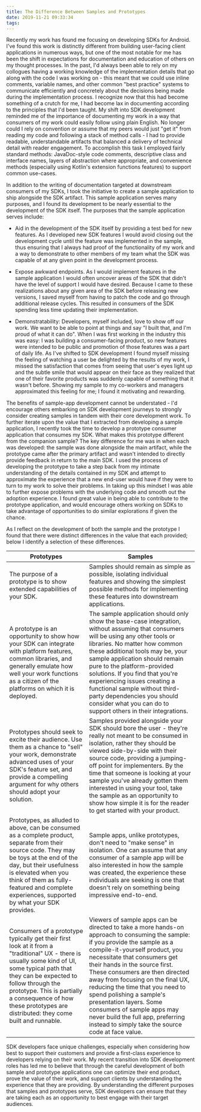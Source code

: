 ```yaml
---
title: The Difference Between Samples and Prototypes
date: 2019-11-21 09:33:34
tags:
---
```


Recently my work has found me focusing on developing SDKs for Android. I've found this work is distinctly different from building user-facing client applications in numerous ways, but one of the most notable for me has been the shift in expectations for documentation and education of others on my thought processes. In the past, I'd always been able to rely on my collogues having a working knowledge of the implementation details that go along with the code I was working on - this meant that we could use inline comments, variable names, and other common "best practice" systems to communicate efficiently and concretely about the decisions being made during the implementation process. I recognize now that this had become something of a crutch for me, I had become lax in documenting according to the principles that I'd been taught. My shift into SDK development reminded me of the importance of documenting my work in a way that consumers of my work could easily follow using plain English. No longer could I rely on convention or assume that my peers would just "get it" from reading my code and following a stack of method calls - I had to provide readable, understandable artifacts that balanced a delivery of technical detail with reader engagement. To accomplish this task I employed fairly standard methods: JavaDoc-style code comments, descriptive class and interface names, layers of abstraction where appropriate, and convenience methods (especially using Kotlin's extension functions features) to support common use-cases.

In addition to the writing of documentation targeted at downstream consumers of my SDKs, I took the initiative to create a sample application to ship alongside the SDK artifact. This sample application serves many purposes, and I found its development to be nearly essential to the development of the SDK itself. The purposes that the sample application serves include:

* Aid in the development of the SDK itself by providing a test bed for new features. As I developed new SDK features I would avoid closing out the development cycle until the feature was implemented in the sample, thus ensuring that I always had proof of the functionality of my work and a way to demonstrate to other members of my team what the SDK was capable of at any given point in the development process.

* Expose awkward endpoints. As I would implement features in the sample application I would often uncover areas of the SDK that didn't have the level of support I would have desired. Because I came to these realizations about any given area of the SDK before releasing new versions, I saved myself from having to patch the code and go through additional release cycles. This resulted in consumers of the SDK spending less time updating their implementation.

* Demonstratability: Developers, myself included, love to show off our work. We want to be able to point at things and say "I built that, and I'm proud of what it can do". When I was first working in the industry this was easy: I was building a consumer-facing product, so new features were intended to be public and promotion of those features was a part of daily life. As I've shifted to SDK development I found myself missing the feeling of watching a user be delighted by the results of my work, I missed the satisfaction that comes from seeing that user's eyes light up and the subtle smile that would appear on their face as they realized that one of their favorite products was suddenly capable of something that it wasn't before. Showing my sample to my co-workers and managers approximated this feeling for me; I found it motivating and rewarding.

The benefits of sample-app development cannot be understated - I'd encourage others embarking on SDK development journeys to strongly consider creating samples in tandem with their core development work. To further iterate upon the value that I extracted from developing a sample application, I recently took the time to develop a prototype consumer application that consumes my SDK. What makes this prototype different from the companion sample? The key difference for me was in when each was developed: the sample was done alongside the main artifact, while the prototype came after the primary artifact and wasn't intended to directly provide feedback in return to the main SDK. I used the process of developing the prototype to take a step back from my intimate understanding of the details contained in my SDK and attempt to approximate the experience that a new end-user would have if they were to turn to my work to solve their problems. In taking up this mindset I was able to further expose problems with the underlying code and smooth out the adoption experience. I found great value in being able to contribute to the prototype application, and would encourage others working on SDKs to take advantage of opportunities to do similar explorations if given the chance.

As I reflect on the development of both the sample and the prototype I found that there were distinct differences in the value that each provided; below I identify a selection of these differences.

| Prototypes | Samples |
|-|-|
| The purpose of a prototype is to show extended capabilities of your SDK. | Samples should remain as simple as possible, isolating individual features and showing the simplest possible methods for implementing these features into downstream applications. |
| A prototype is an opportunity to show how your SDK can integrate with platform features, common libraries, and generally emulate how well your work functions as a citizen of the platforms on which it is deployed. | The sample application should only show the base-case integration, without assuming that consumers will be using any other tools or libraries. No matter how common these additional tools may be, your sample application should remain pure to the platform-provided solutions. If you find that you're experiencing issues creating a functional sample without third-party dependencies you should consider what you can do to support others in their integrations. |
| Prototypes should seek to excite their audience. Use them as a chance to "sell" your work, demonstrate advanced uses of your SDK's feature set, and provide a compelling argument for why others should adopt your solution. | Samples provided alongside your SDK should bore the user - they're really not meant to be consumed in isolation, rather they should be viewed side-by-side with their source code, providing a jumping-off point for implementers. By the time that someone is looking at your sample you've already gotten them interested in using your tool, take the sample as an opportunity to show how simple it is for the reader to get started with your product. |
| Prototypes, as alluded to above, can be consumed as a complete product, separate from their source code. They may be toys at the end of the day, but their usefulness is elevated when you think of them as fully-featured and complete experiences, supported by what your SDK provides. | Sample apps, unlike prototypes, don't need to "make sense" in isolation. One can assume that any consumer of a sample app will be also interested in how the sample was created, the experience these individuals are seeking is one that doesn't rely on something being impressive end-to-end. |
| Consumers of a prototype typically get their first look at it from a "traditional" UX - there is usually some kind of UI, some typical path that they can be expected to follow through the prototype. This is partially a consequence of how these prototypes are distributed: they come built and runnable. | Viewers of sample apps can be directed to take a more hands-on approach to consuming the sample: if you provide the sample as a compile-it-yourself product, you necessitate that consumers get their hands in the source first. These consumers are then directed away from focusing on the final UX, reducing the time that you need to spend polishing a sample's presentation layers. Some consumers of sample apps may never build the full app, preferring instead to simply take the source code at face value. |

SDK developers face unique challenges, especially when considering how best to support their customers and provide a first-class experience to developers relying on their work. My recent transition into SDK development roles has led me to believe that through the careful development of both sample and prototype applications one can optimize their end product, prove the value of their work, and support clients by understanding the experience that they are providing. By understanding the different purposes that samples and prototypes serve, SDK developers can ensure that they are taking each as an opportunity to best engage with their target audiences.
